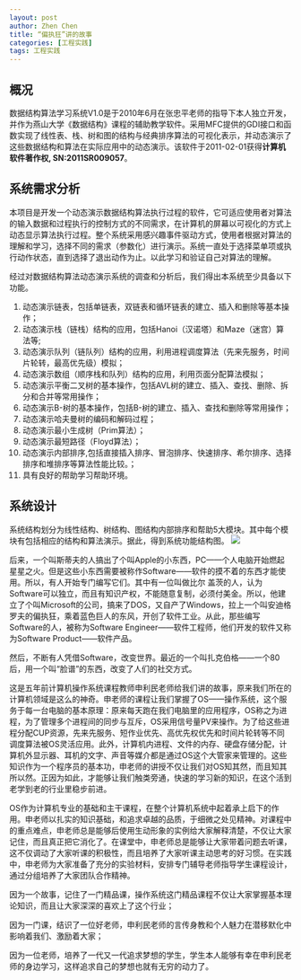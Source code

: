 ```yaml
---
layout: post
author: Zhen Chen
title: “偏执狂”讲的故事
categories: [工程实践]
tags: 工程实践
---
```

## 概况

数据结构算法学习系统V1.0是于2010年6月在张忠平老师的指导下本人独立开发，并作为燕山大学《数据结构》课程的辅助教学软件。采用MFC提供的GDI接口和函数实现了线性表、栈、树和图的结构与经典排序算法的可视化表示，并动态演示了这些数据结构和算法在实际应用中的动态演示。该软件于2011-02-01获得**计算机软件著作权, SN:2011SR009057**。

## 系统需求分析
本项目是开发一个动态演示数据结构算法执行过程的软件，它可适应使用者对算法的输入数据和过程执行的控制方式的不同需求，在计算机的屏幕以可视化的方式上动态显示算法执行过程。整个系统采用感兴趣事件驱动方式，使用者根据对算法的理解和学习，选择不同的需求（参数化）进行演示。系统一直处于选择菜单项或执行动作状态，直到选择了退出动作为止。以此学习和验证自己对算法的理解。

经过对数据结构算法动态演示系统的调查和分析后，我们得出本系统至少具备以下功能。
<ol>

<li>动态演示链表，包括单链表，双链表和循环链表的建立、插入和删除等基本操作；</li>
<li>动态演示栈（链栈）结构的应用，包括Hanoi（汉诺塔）和Maze（迷宫）算法等;</li>
<li>动态演示队列（链队列）结构的应用，利用进程调度算法（先来先服务，时间片轮转，最高优先级）模拟；</li>
<li>动态演示数组（顺序栈和队列）结构的应用，利用页面分配算法模拟；</li>
<li>动态演示平衡二叉树的基本操作，包括AVL树的建立、插入、查找、删除、拆分和合并等常用操作；</li>
<li>动态演示B-树的基本操作，包括B-树的建立、插入、查找和删除等常用操作；</li>
<li>动态演示哈夫曼树的编码和解码过程；</li>
<li>动态演示最小生成树（Prim算法）；</li>
<li>动态演示最短路径（Floyd算法）；</li>
<li>动态演示内部排序,包括直接插入排序、冒泡排序、快速排序、希尔排序、选择排序和堆排序等算法性能比较。；</li>
<li>具有良好的帮助学习帮助环境。</li>
</ol>

## 系统设计
系统结构划分为线性结构、树结构、图结构内部排序和帮助5大模块。其中每个模块有包括相应的结构和算法演示。据此，得到系统功能结构图。
![](http://i300.photobucket.com/albums/nn17/willard-yuan/blog/datatime_zpsteframsl.png)

后来，一个叫斯蒂夫的人搞出了个叫Apple的小东西，PC——个人电脑开始燃起星星之火。但是这些小东西需要被称作Software——软件的摸不着的东西才能使用。所以，有人开始专门编写它们。其中有一位叫做比尔 盖茨的人，认为Software可以独立，而且有知识产权，不能随意复制，必须付美金。所以，他建立了个叫Microsoft的公司，搞来了DOS，又自产了Windows，拉上一个叫安迪格罗夫的偏执狂，乘着蓝色巨人的东风，开创了软件工业。从此，那些编写Software的人，被称为Software Engineer——软件工程师，他们开发的软件又称为Software Product——软件产品。

然后，不断有人凭借Software，改变世界。最近的一个叫扎克伯格——一个80后，用一个叫“脸谱”的东西，改变了人们的社交方式。

这是五年前计算机操作系统课程教师申利民老师给我们讲的故事，原来我们所在的计算机领域是这么的神奇。申老师的课程让我们掌握了OS——操作系统，这个服务于每一台电脑的基本原理：原来每天跑在我们电脑里的应用程序，OS称之为进程，为了管理多个进程间的同步与互斥，OS采用信号量PV来操作。为了给这些进程分配CUP资源，先来先服务、短作业优先、高优先权优先和时间片轮转等不同调度算法被OS灵活应用。此外，计算机内进程、文件的内存、硬盘存储分配，计算机外显示器、耳机的文字、声音等媒介都是通过OS这个大管家来管理的。这些知识作为一个程序员的基本功，申老师的讲授不仅让我们对OS知其然，而且知其所以然。正因为如此，才能够让我们触类旁通，快速的学习新的知识，在这个活到老学到老的行业里稳步前进。

OS作为计算机专业的基础和主干课程，在整个计算机系统中起着承上启下的作用。申老师以扎实的知识基础，和追求卓越的品质，于细微之处见精神。对课程中的重点难点，申老师总是能够后使用生动形象的实例给大家解释清楚，不仅让大家记住，而且真正把它消化了。在课堂中，申老师总是能够让大家带着问题去听课，这不仅调动了大家听课的积极性，而且培养了大家听课主动思考的好习惯。在实践中，申老师为大家准备了充分的实验材料，安排专门辅导老师指导学生课程设计，通过分组培养了大家团队合作精神。

因为一个故事，记住了一门精品课，操作系统这门精品课程不仅让大家掌握基本理论知识，而且让大家深深的喜欢上了这个行业；

因为一门课，结识了一位好老师，申利民老师的言传身教和个人魅力在潜移默化中影响着我们、激励着大家；

因为一位老师，培养了一代又一代追求梦想的学生，学生本人能够有幸在申利民老师的身边学习，这样追求自己的梦想也就有无穷的动力了。

